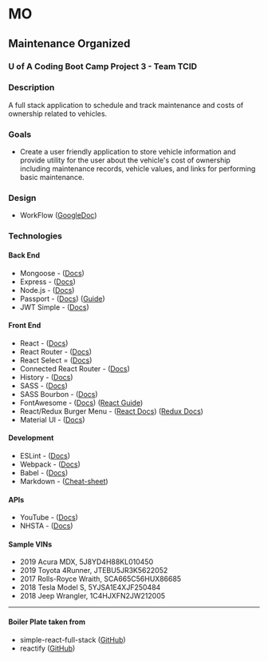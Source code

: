 # MO
## Maintenance Organized
### U of A Coding Boot Camp Project 3 - Team TCID

### Description
A full stack application to schedule and track maintenance and costs of ownership related to vehicles.


### Goals
 - Create a user friendly application to store vehicle information and provide utility for the user about the vehicle's cost of ownership including maintenance records, vehicle values, and links for performing basic maintenance.

### Design
 - WorkFlow ([GoogleDoc](https://drive.google.com/file/d/1aFZJUgo6EOEm_jWrYHNyQ29P_Pju0Gvg/))

### Technologies
#### Back End
- Mongoose - ([Docs](https://mongoosejs.com/docs/guide.html))
- Express - ([Docs](https://expressjs.com/en/starter/installing.html))
- Node.js - ([Docs](https://nodejs.org/en/docs/guides/))
- Passport - ([Docs](http://www.passportjs.org/docs/)) ([Guide](https://scotch.io/@devGson/api-authentication-with-json-web-tokensjwt-and-passport))
- JWT Simple - ([Docs](https://github.com/hokaccha/node-jwt-simple#readme))

#### Front End
- React - ([Docs](https://reactjs.org/docs/getting-started.html))
- React Router - ([Docs](https://reacttraining.com/react-router/web/guides/quick-start))
- React Select = ([Docs](https://react-select.com/home))
- Connected React Router - ([Docs](https://github.com/supasate/connected-react-router))
- History - ([Docs](https://github.com/ReactTraining/history))
- SASS - ([Docs](https://sass-lang.com/))
- SASS Bourbon - ([Docs](https://www.bourbon.io/))
- FontAwesome - ([Docs](https://fontawesome.com/how-to-use/on-the-web/referencing-icons/basic-use)) ([React Guide](https://scotch.io/tutorials/using-font-awesome-5-with-react))
- React/Redux Burger Menu - ([React Docs](https://github.com/negomi/react-burger-menu)) ([Redux Docs](https://negomi.github.io/redux-burger-menu/))
- Material UI - ([Docs](https://www.npmjs.com/package/@material-ui/core))

#### Development
- ESLint - ([Docs](https://eslint.org/docs/user-guide/getting-started))
- Webpack - ([Docs](https://webpack.js.org/concepts/))
- Babel - ([Docs](https://babeljs.io/docs/en/))
- Markdown - ([Cheat-sheet](https://github.com/adam-p/markdown-here/wiki/Markdown-Cheatsheet#links))

#### APIs
- YouTube - ([Docs](https://developers.google.com/youtube/v3/docs/))
- NHSTA - ([Docs](https://vpic.nhtsa.dot.gov/api/))


#### Sample VINs
- 2019 Acura MDX, 5J8YD4H88KL010450
- 2019 Toyota 4Runner, JTEBU5JR3K5622052
- 2017 Rolls-Royce Wraith, SCA665C56HUX86685
- 2018 Tesla Model S, 5YJSA1E4XJF250484
- 2018 Jeep Wrangler, 1C4HJXFN2JW212005


----------------------------------------------------------------------------
#### Boiler Plate taken from 
- simple-react-full-stack ([GitHub](https://github.com/crsandeep/simple-react-full-stack))
- reactify ([GitHub](https://github.com/tuckerbeauchamp/reactify))



